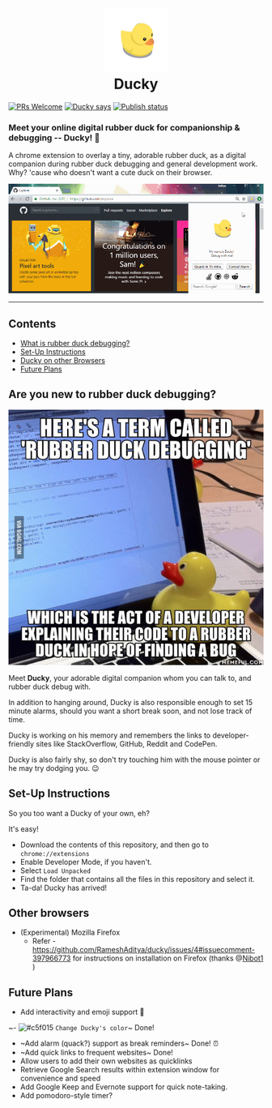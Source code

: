 <h1 align="center">
  <img src="resources/img/ducky128.png"/><br>
Ducky </h1>

[![PRs Welcome](https://img.shields.io/badge/PRs-welcome-brightgreen.svg)](https://github.com/RameshAditya/ducky/pulls)
[![Ducky says](https://img.shields.io/badge/Ducky%20says-%22Hi%22-yellow.svg)]()
[![Publish status](https://img.shields.io/badge/Publish%20Status-Pending-orange.svg)]()

### Meet your online digital rubber duck for companionship & debugging -- Ducky! :baby_chick:

A chrome extension to overlay a tiny, adorable rubber duck, as a digital companion during rubber duck debugging and general development work. Why? 'cause who doesn't want a cute duck on their browser.

![](github-resources/demo.gif)

-----------------------

## Contents
- [What is rubber duck debugging?](#are-you-new-to-rubber-duck-debugging)
- [Set-Up Instructions](#set-up-instructions)
- [Ducky on other Browsers](#other-browsers)
- [Future Plans](#future-plans)

## Are you new to rubber duck debugging?
<p align="center">
  <img src="github-resources/duckmeme.jpg">
</p>

Meet **Ducky**, your adorable digital companion whom you can talk to, and rubber duck debug with. 

In addition to hanging around, Ducky is also responsible enough to set 15 minute alarms, should you want a short break soon, and not lose track of time.

Ducky is working on his memory and remembers the links to developer-friendly sites like StackOverflow, GitHub, Reddit and CodePen.

Ducky is also fairly shy, so don't try touching him with the mouse pointer or he may try dodging you. :wink:

## Set-Up Instructions

So you too want a Ducky of your own, eh?

It's easy! 
* Download the contents of this repository, and then go to ```chrome://extensions```
* Enable Developer Mode, if you haven't.
* Select ```Load Unpacked```
* Find the folder that contains all the files in this repository and select it.
* Ta-da! Ducky has arrived!

## Other browsers
* (Experimental) Mozilla Firefox
  * Refer - https://github.com/RameshAditya/ducky/issues/4#issuecomment-397966773 for instructions on installation on Firefox
  (thanks @<a href="https://github.com/Nibot1">Nibot1</a> )

## Future Plans
* Add interactivity and emoji support :slightly_smiling_face:

~- ![#c5f015](https://placehold.it/15/c5f015/000000?text=+) `Change Ducky's color`~ Done!
* ~Add alarm (quack?) support as break reminders~ Done! :alarm_clock:
* ~Add quick links to frequent websites~ Done! 
* Allow users to add their own websites as quicklinks
* Retrieve Google Search results within extension window for convenience and speed
* Add Google Keep and Evernote support for quick note-taking.
* Add pomodoro-style timer?
